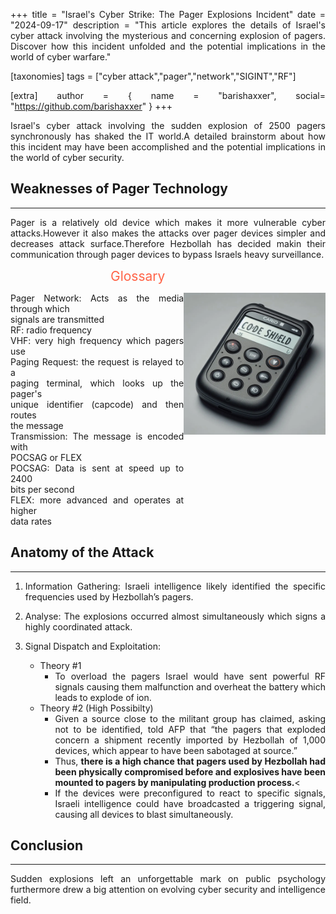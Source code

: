 +++
title = "Israel's Cyber Strike: The Pager Explosions Incident"
date = "2024-09-17"
description = "This article explores the details of Israel's cyber attack involving the mysterious and concerning explosion of pagers. Discover how this incident unfolded and the potential implications in the world of cyber warfare."

[taxonomies]
tags = ["cyber attack","pager","network","SIGINT","RF"]

[extra]
author = { name = "barishaxxer", social= "https://github.com/barishaxxer" }
+++

<style>
body{
    text-align: justify;

}

.center {
	display: block;
	margin-left: auto;
	margin-right: auto;
	width: 45%;

}

.right{

        display: block;
        margin-left: auto;
        
        width: 45%;


}

</style>

 Israel's cyber attack involving the sudden explosion of 2500 pagers synchronously has shaked the IT world.A detailed brainstorm about  how this incident may have been accomplished and the potential implications in the world of cyber security.

## Weaknesses of Pager Technology
---

Pager is a relatively old device which makes it more vulnerable cyber attacks.However it also makes the attacks over pager devices simpler and decreases attack surface.Therefore Hezbollah has decided makin their communication through pager devices
to bypass Israels heavy surveillance.<div style="margin-left: 160px; color: Tomato; font-size: 1.5em;">Glossary</div>
<div style="display: flex; align-items: flex-start;">
<span>
Pager Network: Acts as the media through which<br> signals are transmitted<br>RF: radio frequency<br>VHF: very high frequency which pagers use<br>Paging Request: the request is relayed to a<br> paging terminal, which looks up the pager's<br> unique identifier (capcode) and then routes<br> the message<br>Transmission: The message is encoded with<br> POCSAG or FLEX<br>POCSAG: Data is sent at speed up to 2400<br> bits per second<br>FLEX: more advanced and operates at higher<br> data rates 
</span>
<img src=/imgs/pager_ai.webp alt="pager-ai" class="right" > 
</div>

## Anatomy of the Attack
---

1. Information Gathering: Israeli intelligence likely identified the specific frequencies used by Hezbollah’s pagers.

2. Analyse: The explosions occurred almost simultaneously which signs a highly coordinated attack.
3. Signal Dispatch and Exploitation:
    - Theory #1
        - To overload the pagers Israel would have sent powerful RF signals causing them malfunction and overheat the battery which leads to explode of ion. <br>
    - Theory #2 (High Possibilty)
	    -  Given a source close to the militant group has claimed, asking not to be identified, told AFP that “the pagers that exploded concern a shipment recently imported by Hezbollah of 1,000 devices, which appear to have been sabotaged at source.”
	    - Thus, **there is a high chance that pagers used by Hezbollah had been physically compromised before and explosives have been mounted to pagers by manipulating production process.**<
	    - If the devices were preconfigured to react to specific signals, Israeli intelligence could have broadcasted a triggering signal, causing all devices to blast simultaneously.

## Conclusion
---

Sudden explosions left an unforgettable mark on public psychology furthermore drew a big attention on evolving cyber security and intelligence field.
